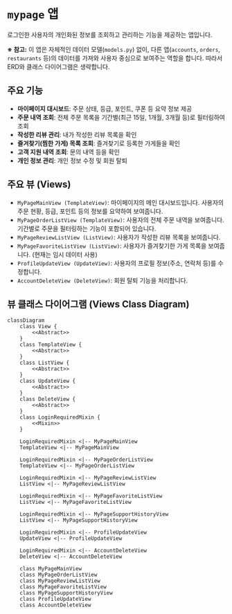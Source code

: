 # `mypage` 앱

로그인한 사용자의 개인화된 정보를 조회하고 관리하는 기능을 제공하는 앱입니다. 

**※ 참고:** 이 앱은 자체적인 데이터 모델(`models.py`) 없이, 다른 앱(`accounts`, `orders`, `restaurants` 등)의 데이터를 가져와 사용자 중심으로 보여주는 역할을 합니다. 따라서 ERD와 클래스 다이어그램은 생략합니다.

## 주요 기능

- **마이페이지 대시보드**: 주문 상태, 등급, 포인트, 쿠폰 등 요약 정보 제공
- **주문 내역 조회**: 전체 주문 목록을 기간별(최근 15일, 1개월, 3개월 등)로 필터링하여 조회
- **작성한 리뷰 관리**: 내가 작성한 리뷰 목록을 확인
- **즐겨찾기(찜한 가게) 목록 조회**: 즐겨찾기로 등록한 가게들을 확인
- **고객 지원 내역 조회**: 문의 내역 등을 확인
- **개인 정보 관리**: 개인 정보 수정 및 회원 탈퇴

## 주요 뷰 (Views)

- `MyPageMainView (TemplateView)`: 마이페이지의 메인 대시보드입니다. 사용자의 주문 현황, 등급, 포인트 등의 정보를 요약하여 보여줍니다.
- `MyPageOrderListView (TemplateView)`: 사용자의 전체 주문 내역을 보여줍니다. 기간별로 주문을 필터링하는 기능이 포함되어 있습니다.
- `MyPageReviewListView (ListView)`: 사용자가 작성한 리뷰 목록을 보여줍니다.
- `MyPageFavoriteListView (ListView)`: 사용자가 즐겨찾기한 가게 목록을 보여줍니다. (현재는 임시 데이터 사용)
- `ProfileUpdateView (UpdateView)`: 사용자의 프로필 정보(주소, 연락처 등)를 수정합니다.
- `AccountDeleteView (DeleteView)`: 회원 탈퇴 기능을 처리합니다.

## 뷰 클래스 다이어그램 (Views Class Diagram)

```mermaid
classDiagram
    class View {
        <<Abstract>>
    }
    class TemplateView {
        <<Abstract>>
    }
    class ListView {
        <<Abstract>>
    }
    class UpdateView {
        <<Abstract>>
    }
    class DeleteView {
        <<Abstract>>
    }
    class LoginRequiredMixin {
        <<Mixin>>
    }

    LoginRequiredMixin <|-- MyPageMainView
    TemplateView <|-- MyPageMainView

    LoginRequiredMixin <|-- MyPageOrderListView
    TemplateView <|-- MyPageOrderListView

    LoginRequiredMixin <|-- MyPageReviewListView
    ListView <|-- MyPageReviewListView

    LoginRequiredMixin <|-- MyPageFavoriteListView
    ListView <|-- MyPageFavoriteListView

    LoginRequiredMixin <|-- MyPageSupportHistoryView
    ListView <|-- MyPageSupportHistoryView

    LoginRequiredMixin <|-- ProfileUpdateView
    UpdateView <|-- ProfileUpdateView

    LoginRequiredMixin <|-- AccountDeleteView
    DeleteView <|-- AccountDeleteView

    class MyPageMainView
    class MyPageOrderListView
    class MyPageReviewListView
    class MyPageFavoriteListView
    class MyPageSupportHistoryView
    class ProfileUpdateView
    class AccountDeleteView
```